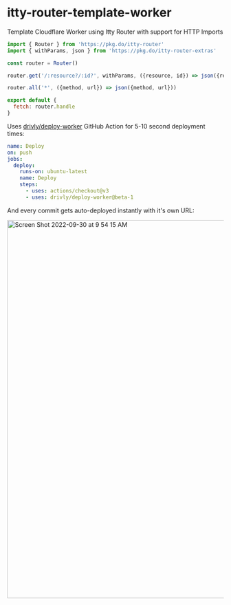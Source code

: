 # itty-router-template-worker
Template Cloudflare Worker using Itty Router with support for HTTP Imports

```javascript
import { Router } from 'https://pkg.do/itty-router'
import { withParams, json } from 'https://pkg.do/itty-router-extras'

const router = Router()

router.get('/:resource?/:id?', withParams, ({resource, id}) => json({resource, id}))

router.all('*', ({method, url}) => json({method, url}))

export default {
  fetch: router.handle
}
```

Uses [drivly/deploy-worker](https://github.com/marketplace/actions/deploy-worker) GitHub Action for 5-10 second deployment times:

```yaml
name: Deploy
on: push
jobs:
  deploy:
    runs-on: ubuntu-latest
    name: Deploy
    steps:
      - uses: actions/checkout@v3
      - uses: drivly/deploy-worker@beta-1
```

And every commit gets auto-deployed instantly with it's own URL:

<img width="880" alt="Screen Shot 2022-09-30 at 9 54 15 AM" src="https://user-images.githubusercontent.com/4130910/193297600-6aac75df-b9da-41e8-b8b2-c4c85ed63e8e.png">
